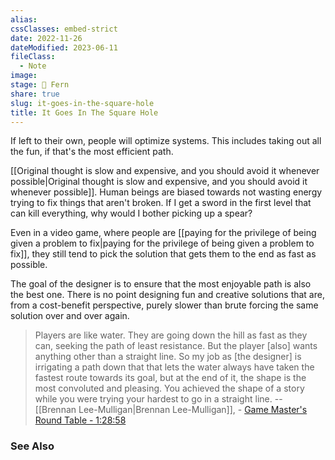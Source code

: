 ```yaml
---
alias: 
cssClasses: embed-strict
date: 2022-11-26
dateModified: 2023-06-11
fileClass:
  - Note
image: 
stage: 🌿 Fern
share: true
slug: it-goes-in-the-square-hole
title: It Goes In The Square Hole
---
```


If left to their own, people will optimize systems. This includes taking out all the fun, if that's the most efficient path.

[[Original thought is slow and expensive, and you should avoid it whenever possible|Original thought is slow and expensive, and you should avoid it whenever possible]].
Human beings are biased towards not wasting energy trying to fix things that aren't broken. If I get a sword in the first level that can kill everything, why would I bother picking up a spear?

Even in a video game, where people are [[paying for the privilege of being given a problem to fix|paying for the privilege of being given a problem to fix]], they still tend to pick the solution that gets them to the end as fast as possible. 

The goal of the designer is to ensure that the most enjoyable path is also the best one. There is no point designing fun and creative solutions that are, from a cost-benefit perspective, purely slower than brute forcing the same solution over and over again.

> Players are like water. They are going down the hill as fast as they can, seeking the path of least resistance. But the player \[also\] wants anything other than a straight line.
> So my job as \[the designer\] is irrigating a path down that that lets the water always have taken the fastest route towards its goal, but at the end of it, the shape is the most convoluted and pleasing.
> You achieved the shape of a story while you were trying your hardest to go in a straight line.
> -- [[Brennan Lee-Mulligan|Brennan Lee-Mulligan]], - [Game Master's Round Table - 1:28:58](https://www.youtube.com/watch?v=LmZSWKPXhZ4&t=5338s) 

### See Also
